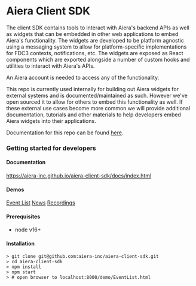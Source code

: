 # Aiera Client SDK

The client SDK contains tools to interact with Aiera's backend APIs as well as widgets that can be embedded in other web
applications to embed Aiera's functionality. The widgets are developed to be platform agnostic using a messaging system
to allow for platform-specific implementations for FDC3 contexts, notifications, etc. The widgets are exposed as React
components which are exported alongside a number of custom hooks and utilities to interact with Aiera's APIs.

An Aiera account is needed to access any of the functionality.

This repo is currently used internally for building out Aiera widgets for external systems and is documented/maintained
as such. However we've open sourced it to allow for others to embed this functionality as well. If these external use
cases become more common we will provide additional documentation, tutorials and other materials to help developers
embed Aiera widgets into their applications.

Documentation for this repo can be found [here](https://aiera-inc.github.io/aiera-client-sdk/docs/index.html).

### Getting started for developers

#### Documentation

https://aiera-inc.github.io/aiera-client-sdk/docs/index.html

#### Demos

[Event List](https://aiera-inc.github.io/aiera-client-sdk/demo/EventList.html)
[News](https://aiera-inc.github.io/aiera-client-sdk/demo/NewsList.html)
[Recordings](https://aiera-inc.github.io/aiera-client-sdk/demo/RecordingList.html)

#### Prerequisites

- node v16+

#### Installation

```
> git clone git@github.com:aiera-inc/aiera-client-sdk.git
> cd aiera-client-sdk
> npm install
> npm start
> # open browser to localhost:8000/demo/EventList.html
```
